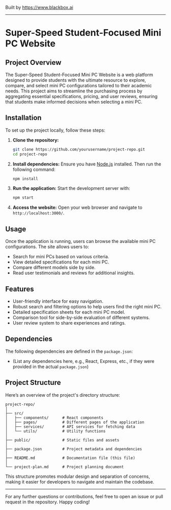 
Built by https://www.blackbox.ai

---

# Super-Speed Student-Focused Mini PC Website

## Project Overview

The Super-Speed Student-Focused Mini PC Website is a web platform designed to provide students with the ultimate resource to explore, compare, and select mini PC configurations tailored to their academic needs. This project aims to streamline the purchasing process by aggregating essential specifications, pricing, and user reviews, ensuring that students make informed decisions when selecting a mini PC.

## Installation

To set up the project locally, follow these steps:

1. **Clone the repository:**
   ```bash
   git clone https://github.com/yourusername/project-repo.git
   cd project-repo
   ```

2. **Install dependencies:**
   Ensure you have [Node.js](https://nodejs.org/) installed. Then run the following command:
   ```bash
   npm install
   ```

3. **Run the application:**
   Start the development server with:
   ```bash
   npm start
   ```

4. **Access the website:**
   Open your web browser and navigate to `http://localhost:3000/`.

## Usage

Once the application is running, users can browse the available mini PC configurations. The site allows users to:

- Search for mini PCs based on various criteria.
- View detailed specifications for each mini PC.
- Compare different models side by side.
- Read user testimonials and reviews for additional insights.

## Features

- User-friendly interface for easy navigation.
- Robust search and filtering options to help users find the right mini PC.
- Detailed specification sheets for each mini PC model.
- Comparison tool for side-by-side evaluation of different systems.
- User review system to share experiences and ratings.

## Dependencies

The following dependencies are defined in the `package.json`:

- (List any dependencies here, e.g., React, Express, etc., if they were provided in the actual `package.json`)

## Project Structure

Here’s an overview of the project's directory structure:

```
project-repo/
│
├── src/
│   ├── components/      # React components
│   ├── pages/           # Different pages of the application
│   ├── services/        # API services for fetching data
│   └── utils/           # Utility functions
│
├── public/              # Static files and assets
│
├── package.json         # Project metadata and dependencies
│
├── README.md            # Documentation file (this file)
│
└── project-plan.md      # Project planning document
```

This structure promotes modular design and separation of concerns, making it easier for developers to navigate and maintain the codebase.

---

For any further questions or contributions, feel free to open an issue or pull request in the repository. Happy coding!